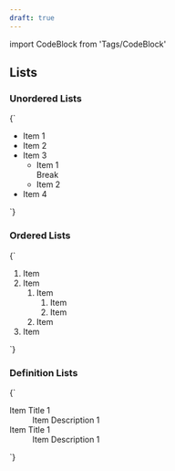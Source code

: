 ```yaml
---
draft: true
---
```


import CodeBlock from 'Tags/CodeBlock'

## Lists

### Unordered Lists

<CodeBlock reactLive hideCode>
{`
<ul>
  <li>Item 1</li>
  <li>Item 2</li>
  <li>
    Item 3
    <ul>
      <li>
        Item 1 <br />
        Break
      </li>
      <li>Item 2</li>
    </ul>
  </li>
  <li>Item 4</li>
</ul>
`}
</CodeBlock>

### Ordered Lists

<CodeBlock reactLive hideCode>
{`
<ol>
  <li>Item</li>
  <li>
    Item
    <ol>
      <li>
        Item
        <ol>
          <li>Item</li>
          <li>Item</li>
        </ol>
      </li>
      <li>Item</li>
    </ol>
  </li>
  <li>Item</li>
</ol>
`}
</CodeBlock>

### Definition Lists

<CodeBlock reactLive hideCode>
{`
<dl>
  <dt>Item Title 1</dt>
  <dd>Item Description 1</dd>
  <dt>Item Title 1</dt>
  <dd>Item Description 1</dd>
</dl>
`}
</CodeBlock>
